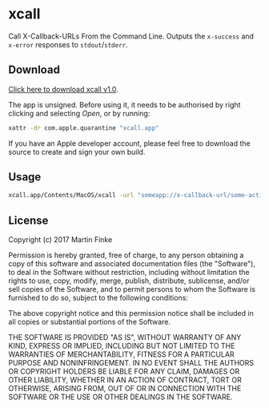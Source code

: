 # xcall
Call X-Callback-URLs From the Command Line. Outputs the `x-success` and `x-error` responses to `stdout`/`stderr`.

## Download

[Click here to download xcall v1.0](https://github.com/martinfinke/xcall/releases/download/v1.0/xcall.app.zip).

The app is unsigned. Before using it, it needs to be authorised by right clicking and selecting *Open*, or by running:

```bash
xattr -dr com.apple.quarantine "xcall.app"
```

If you have an Apple developer account, please feel free to download the source to create and sign your own build.

## Usage

```bash
xcall.app/Contents/MacOS/xcall -url "someapp://x-callback-url/some-action"
```

## License
Copyright (c) 2017 Martin Finke

Permission is hereby granted, free of charge, to any person obtaining a copy
of this software and associated documentation files (the "Software"), to deal
in the Software without restriction, including without limitation the rights
to use, copy, modify, merge, publish, distribute, sublicense, and/or sell
copies of the Software, and to permit persons to whom the Software is
furnished to do so, subject to the following conditions:

The above copyright notice and this permission notice shall be included in all
copies or substantial portions of the Software.

THE SOFTWARE IS PROVIDED "AS IS", WITHOUT WARRANTY OF ANY KIND, EXPRESS OR
IMPLIED, INCLUDING BUT NOT LIMITED TO THE WARRANTIES OF MERCHANTABILITY,
FITNESS FOR A PARTICULAR PURPOSE AND NONINFRINGEMENT. IN NO EVENT SHALL THE
AUTHORS OR COPYRIGHT HOLDERS BE LIABLE FOR ANY CLAIM, DAMAGES OR OTHER
LIABILITY, WHETHER IN AN ACTION OF CONTRACT, TORT OR OTHERWISE, ARISING FROM,
OUT OF OR IN CONNECTION WITH THE SOFTWARE OR THE USE OR OTHER DEALINGS IN THE
SOFTWARE.
